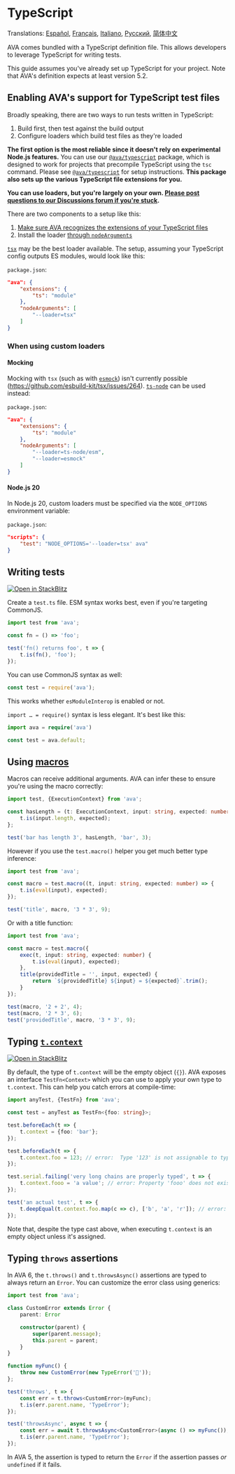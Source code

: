# TypeScript

Translations: [Español](https://github.com/avajs/ava-docs/blob/main/es_ES/docs/recipes/typescript.md), [Français](https://github.com/avajs/ava-docs/blob/main/fr_FR/docs/recipes/typescript.md), [Italiano](https://github.com/avajs/ava-docs/blob/main/it_IT/docs/recipes/typescript.md), [Русский](https://github.com/avajs/ava-docs/blob/main/ru_RU/docs/recipes/typescript.md), [简体中文](https://github.com/avajs/ava-docs/blob/main/zh_CN/docs/recipes/typescript.md)

AVA comes bundled with a TypeScript definition file. This allows developers to leverage TypeScript for writing tests.

This guide assumes you've already set up TypeScript for your project. Note that AVA's definition expects at least version 5.2.

## Enabling AVA's support for TypeScript test files

Broadly speaking, there are two ways to run tests written in TypeScript:

1. Build first, then test against the build output
2. Configure loaders which build test files as they're loaded

**The first option is the most reliable since it doesn't rely on experimental Node.js features.** You can use our [`@ava/typescript`] package, which is designed to work for projects that precompile TypeScript using the `tsc` command. Please see [`@ava/typescript`] for setup instructions. **This package also sets up the various TypeScript file extensions for you.**

**You can use loaders, but you're largely on your own. [Please post questions to our Discussions forum if you're stuck](https://github.com/avajs/ava/discussions/categories/q-a).**

There are two components to a setup like this:

1. [Make sure AVA recognizes the extensions of your TypeScript files](../06-configuration.md#configuring-module-formats)
2. Install the loader [through `nodeArguments`](../06-configuration.md#node-arguments)

[`tsx`](https://github.com/esbuild-kit/tsx) may be the best loader available. The setup, assuming your TypeScript config outputs ES modules, would look like this:

`package.json`:

```json
"ava": {
	"extensions": {
		"ts": "module"
	},
	"nodeArguments": [
		"--loader=tsx"
	]
}
```
### When using custom loaders

#### Mocking

Mocking with `tsx` (such as with [`esmock`](https://github.com/iambumblehead/esmock)) isn't currently possible (https://github.com/esbuild-kit/tsx/issues/264). [`ts-node`](https://github.com/TypeStrong/ts-node) can be used instead:

`package.json`:

```json
"ava": {
	"extensions": {
		"ts": "module"
	},
	"nodeArguments": [
		"--loader=ts-node/esm",
		"--loader=esmock"
	]
}
```

#### Node.js 20

In Node.js 20, custom loaders must be specified via the `NODE_OPTIONS` environment variable:

`package.json`:

```json
"scripts": {
	"test": "NODE_OPTIONS='--loader=tsx' ava"
}
```

## Writing tests

[![Open in StackBlitz](https://developer.stackblitz.com/img/open_in_stackblitz.svg)](https://stackblitz.com/github/avajs/ava/tree/main/examples/typescript-basic?file=source%2Ftest.ts&terminal=test&view=editor)

Create a `test.ts` file. ESM syntax works best, even if you're targeting CommonJS.

```ts
import test from 'ava';

const fn = () => 'foo';

test('fn() returns foo', t => {
	t.is(fn(), 'foo');
});
```

You can use CommonJS syntax as well:

```ts
const test = require('ava');
```

This works whether `esModuleInterop` is enabled or not.

`import … = require()` syntax is less elegant. It's best like this:

```ts
import ava = require('ava')

const test = ava.default;
```

## Using [macros](../01-writing-tests.md#reusing-test-logic-through-macros)

Macros can receive additional arguments. AVA can infer these to ensure you're using the macro correctly:

```ts
import test, {ExecutionContext} from 'ava';

const hasLength = (t: ExecutionContext, input: string, expected: number) => {
	t.is(input.length, expected);
};

test('bar has length 3', hasLength, 'bar', 3);
```

However if you use the `test.macro()` helper you get much better type inference:

```ts
import test from 'ava';

const macro = test.macro((t, input: string, expected: number) => {
	t.is(eval(input), expected);
});

test('title', macro, '3 * 3', 9);
```

Or with a title function:

```ts
import test from 'ava';

const macro = test.macro({
	exec(t, input: string, expected: number) {
		t.is(eval(input), expected);
	},
	title(providedTitle = '', input, expected) {
		return `${providedTitle} ${input} = ${expected}`.trim();
	}
});

test(macro, '2 + 2', 4);
test(macro, '2 * 3', 6);
test('providedTitle', macro, '3 * 3', 9);
```

## Typing [`t.context`](../01-writing-tests.md#test-context)

[![Open in StackBlitz](https://developer.stackblitz.com/img/open_in_stackblitz.svg)](https://stackblitz.com/github/avajs/ava/tree/main/examples/typescript-context?file=source%2Ftest.ts&terminal=test&view=editor)

By default, the type of `t.context` will be the empty object (`{}`). AVA exposes an interface `TestFn<Context>` which you can use to apply your own type to `t.context`. This can help you catch errors at compile-time:

```ts
import anyTest, {TestFn} from 'ava';

const test = anyTest as TestFn<{foo: string}>;

test.beforeEach(t => {
	t.context = {foo: 'bar'};
});

test.beforeEach(t => {
	t.context.foo = 123; // error:  Type '123' is not assignable to type 'string'
});

test.serial.failing('very long chains are properly typed', t => {
	t.context.fooo = 'a value'; // error: Property 'fooo' does not exist on type ''
});

test('an actual test', t => {
	t.deepEqual(t.context.foo.map(c => c), ['b', 'a', 'r']); // error: Property 'map' does not exist on type 'string'
});
```

Note that, despite the type cast above, when executing `t.context` is an empty object unless it's assigned.

## Typing `throws` assertions

In AVA 6, the `t.throws()` and `t.throwsAsync()` assertions are typed to always return an `Error`. You can customize the error class using generics:

```ts
import test from 'ava';

class CustomError extends Error {
	parent: Error

	constructor(parent) {
		super(parent.message);
		this.parent = parent;
	}
}

function myFunc() {
	throw new CustomError(new TypeError('🙈'));
};

test('throws', t => {
	const err = t.throws<CustomError>(myFunc);
	t.is(err.parent.name, 'TypeError');
});

test('throwsAsync', async t => {
	const err = await t.throwsAsync<CustomError>(async () => myFunc());
	t.is(err.parent.name, 'TypeError');
});
```

In AVA 5, the assertion is typed to return the `Error` if the assertion passes *or* `undefined` if it fails.

[`@ava/typescript`]: https://github.com/avajs/typescript
